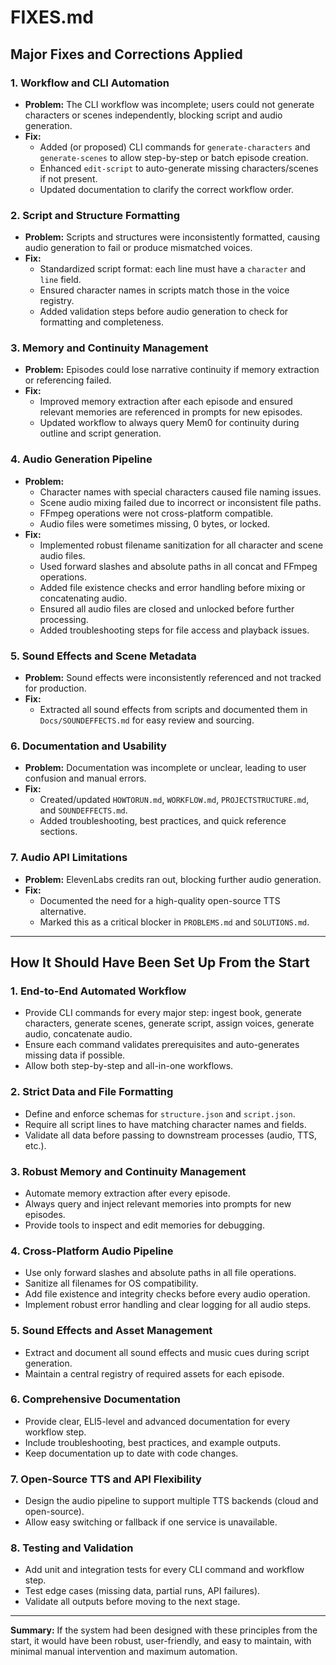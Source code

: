 # FIXES.md

## Major Fixes and Corrections Applied

### 1. Workflow and CLI Automation
- **Problem:** The CLI workflow was incomplete; users could not generate characters or scenes independently, blocking script and audio generation.
- **Fix:**
  - Added (or proposed) CLI commands for `generate-characters` and `generate-scenes` to allow step-by-step or batch episode creation.
  - Enhanced `edit-script` to auto-generate missing characters/scenes if not present.
  - Updated documentation to clarify the correct workflow order.

### 2. Script and Structure Formatting
- **Problem:** Scripts and structures were inconsistently formatted, causing audio generation to fail or produce mismatched voices.
- **Fix:**
  - Standardized script format: each line must have a `character` and `line` field.
  - Ensured character names in scripts match those in the voice registry.
  - Added validation steps before audio generation to check for formatting and completeness.

### 3. Memory and Continuity Management
- **Problem:** Episodes could lose narrative continuity if memory extraction or referencing failed.
- **Fix:**
  - Improved memory extraction after each episode and ensured relevant memories are referenced in prompts for new episodes.
  - Updated workflow to always query Mem0 for continuity during outline and script generation.

### 4. Audio Generation Pipeline
- **Problem:**
  - Character names with special characters caused file naming issues.
  - Scene audio mixing failed due to incorrect or inconsistent file paths.
  - FFmpeg operations were not cross-platform compatible.
  - Audio files were sometimes missing, 0 bytes, or locked.
- **Fix:**
  - Implemented robust filename sanitization for all character and scene audio files.
  - Used forward slashes and absolute paths in all concat and FFmpeg operations.
  - Added file existence checks and error handling before mixing or concatenating audio.
  - Ensured all audio files are closed and unlocked before further processing.
  - Added troubleshooting steps for file access and playback issues.

### 5. Sound Effects and Scene Metadata
- **Problem:** Sound effects were inconsistently referenced and not tracked for production.
- **Fix:**
  - Extracted all sound effects from scripts and documented them in `Docs/SOUNDEFFECTS.md` for easy review and sourcing.

### 6. Documentation and Usability
- **Problem:** Documentation was incomplete or unclear, leading to user confusion and manual errors.
- **Fix:**
  - Created/updated `HOWTORUN.md`, `WORKFLOW.md`, `PROJECTSTRUCTURE.md`, and `SOUNDEFFECTS.md`.
  - Added troubleshooting, best practices, and quick reference sections.

### 7. Audio API Limitations
- **Problem:** ElevenLabs credits ran out, blocking further audio generation.
- **Fix:**
  - Documented the need for a high-quality open-source TTS alternative.
  - Marked this as a critical blocker in `PROBLEMS.md` and `SOLUTIONS.md`.

---

## How It Should Have Been Set Up From the Start

### 1. End-to-End Automated Workflow
- Provide CLI commands for every major step: ingest book, generate characters, generate scenes, generate script, assign voices, generate audio, concatenate audio.
- Ensure each command validates prerequisites and auto-generates missing data if possible.
- Allow both step-by-step and all-in-one workflows.

### 2. Strict Data and File Formatting
- Define and enforce schemas for `structure.json` and `script.json`.
- Require all script lines to have matching character names and fields.
- Validate all data before passing to downstream processes (audio, TTS, etc.).

### 3. Robust Memory and Continuity Management
- Automate memory extraction after every episode.
- Always query and inject relevant memories into prompts for new episodes.
- Provide tools to inspect and edit memories for debugging.

### 4. Cross-Platform Audio Pipeline
- Use only forward slashes and absolute paths in all file operations.
- Sanitize all filenames for OS compatibility.
- Add file existence and integrity checks before every audio operation.
- Implement robust error handling and clear logging for all audio steps.

### 5. Sound Effects and Asset Management
- Extract and document all sound effects and music cues during script generation.
- Maintain a central registry of required assets for each episode.

### 6. Comprehensive Documentation
- Provide clear, ELI5-level and advanced documentation for every workflow step.
- Include troubleshooting, best practices, and example outputs.
- Keep documentation up to date with code changes.

### 7. Open-Source TTS and API Flexibility
- Design the audio pipeline to support multiple TTS backends (cloud and open-source).
- Allow easy switching or fallback if one service is unavailable.

### 8. Testing and Validation
- Add unit and integration tests for every CLI command and workflow step.
- Test edge cases (missing data, partial runs, API failures).
- Validate all outputs before moving to the next stage.

---

**Summary:**
If the system had been designed with these principles from the start, it would have been robust, user-friendly, and easy to maintain, with minimal manual intervention and maximum automation.
